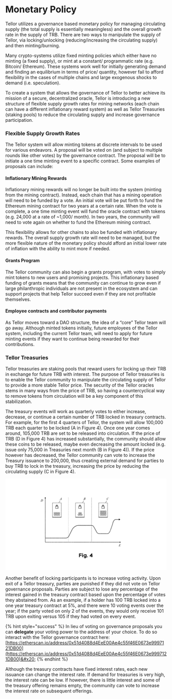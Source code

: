 # Monetary Policy

Tellor utilizes a governance based monetary policy for managing circulating supply (the total supply is essentially meaningless) and the overall growth rate in the supply of TRB. There are two ways to manipulate the supply of Tellor, via locking/unlocking (reducing/increasing the circulating supply) and then minting/burning.

Many crypto-systems utilize fixed minting policies which either have no minting (a fixed supply), or mint at a constant/ programmatic rate (e.g. Bitcoin/ Ethereum). These systems work well for initially generating demand and finding an equilibrium in terms of price/ quantity, however fail to afford flexibility in the cases of multiple chains and large exogenous shocks to demand (i.e. speculation).

To create a system that allows the governance of Tellor to better achieve its mission of a secure, decentralized oracle, Tellor is introducing a new structure of flexible supply growth rates for mining networks (each chain can have a different inflationary reward system) as well as Tellor Treasuries (staking pools) to reduce the circulating supply and increase governance participation.

### Flexible Supply Growth Rates

The Tellor system will allow minting tokens at discrete intervals to be used for various endeavors. A proposal will be voted on (and subject to multiple rounds like other votes) by the governance contract. The proposal will be to initiate a one time minting event to a specific contract. Some examples of proposals can include:

#### Inflationary Mining Rewards

Inflationary mining rewards will no longer be built into the system (minting from the mining contract). Instead, each chain that has a mining operation will need to be funded by a vote. An initial vote will be put forth to fund the Ethereum mining contract for two years at a certain rate. When the vote is complete, a one time minting event will fund the oracle contract with tokens (e.g. 24,000 at a rate of \~1,000/ month). In two years, the community will need to vote again on whether to fund the Ethereum mining contract.

This flexibility allows for other chains to also be funded with inflationary rewards. The overall supply growth rate will need to be managed, but the more flexible nature of the monetary policy should afford an initial lower rate of inflation with the ability to mint more if needed.

#### Grants Program

The Tellor community can also begin a grants program, with votes to simply mint tokens to new users and promising projects. This inflationary based funding of grants means that the community can continue to grow even if large philanthropic individuals are not present in the ecosystem and can support projects that help Tellor succeed even if they are not profitable themselves.

#### Employee contracts and contributor payments

As Tellor moves toward a DAO structure, the idea of a “core” Tellor team will go away. Although minted tokens initially, future employees of the Tellor system, including the current Tellor team, will need to apply for future minting events if they want to continue being rewarded for their contributions.

### Tellor Treasuries

Tellor treasuries are staking pools that reward users for locking up their TRB in exchange for future TRB with interest. The purpose of Tellor treasuries is to enable the Tellor community to manipulate the circulating supply of Tellor to provide a more stable Tellor price. The security of the Tellor oracles stems in many ways from the price of TRB, so having a countercyclical way to remove tokens from circulation will be a key component of this stabilization.

The treasury events will work as quarterly votes to either increase, decrease, or continue a certain number of TRB locked in treasury contracts. For example, for the first 4 quarters of Tellor, the system will allow 100,000 TRB each quarter to be locked (A in Figure 4). Once one year comes around, 105,000 TRB are set to be released into circulation. If the price of TRB (D in Figure 4) has increased substantially, the community should allow these coins to be released, maybe even decreasing the amount locked (e.g. issue only 75,000 in Treasuries next month (B in Figure 4)). If the price however has decreased, the Tellor community can vote to increase the Treasury issuance to 200,000, thus creating external demand for parties to buy TRB to lock in the treasury, increasing the price by reducing the circulating supply (C in Figure 4).

![](<../../.gitbook/assets/3 (2)>)

Another benefit of locking participants is to increase voting activity. Upon exit of a Tellor treasury, parties are punished if they did not vote on Tellor governance proposals. Parties are subject to lose any percentage of the interest gained in the treasury contract based upon the percentage of votes they abstained from. As an example, if a holder has 100 TRB locked into a one year treasury contract at 5%, and there were 10 voting events over the year; if the party voted on only 2 of the events, they would only receive 101 TRB upon exiting versus 105 if they had voted on every event.

{% hint style="success" %}
In lieu of voting on governance proposals you can **delegate** your voting power to the address of your choice.  To do so interact with the Tellor governance contract here: [https://etherscan.io/address/0x51d4088d4EeE00Ae4c55f46E0673e9997121DB00](https://etherscan.io/address/0x51d4088d4EeE00Ae4c55f46E0673e9997121DB00)&#x20;
{% endhint %}

Although the treasury contracts have fixed interest rates, each new issuance can change the interest rate. If demand for treasuries is very high, the interest rate can be low. If however, there is little interest and some of the treasury offering remains empty, the community can vote to increase the interest rate on subsequent offerings.
